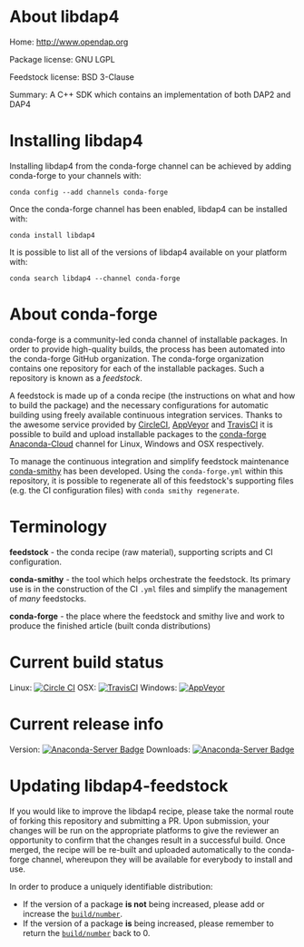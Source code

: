 About libdap4
=============

Home: http://www.opendap.org

Package license: GNU LGPL

Feedstock license: BSD 3-Clause

Summary: A C++ SDK which contains an implementation of both DAP2 and DAP4



Installing libdap4
==================

Installing libdap4 from the conda-forge channel can be achieved by adding conda-forge to your channels with:

```
conda config --add channels conda-forge
```

Once the conda-forge channel has been enabled, libdap4 can be installed with:

```
conda install libdap4
```

It is possible to list all of the versions of libdap4 available on your platform with:

```
conda search libdap4 --channel conda-forge
```


About conda-forge
=================

conda-forge is a community-led conda channel of installable packages.
In order to provide high-quality builds, the process has been automated into the
conda-forge GitHub organization. The conda-forge organization contains one repository 
for each of the installable packages. Such a repository is known as a *feedstock*.

A feedstock is made up of a conda recipe (the instructions on what and how to build
the package) and the necessary configurations for automatic building using freely
available continuous integration services. Thanks to the awesome service provided by
[CircleCI](https://circleci.com/), [AppVeyor](http://www.appveyor.com/)
and [TravisCI](https://travis-ci.org/) it is possible to build and upload installable
packages to the [conda-forge](https://anaconda.org/conda-forge)
[Anaconda-Cloud](http://docs.anaconda.org/) channel for Linux, Windows and OSX respectively.

To manage the continuous integration and simplify feedstock maintenance
[conda-smithy](http://github.com/conda-forge/conda-smithy) has been developed.
Using the ``conda-forge.yml`` within this repository, it is possible to regenerate all of
this feedstock's supporting files (e.g. the CI configuration files) with ``conda smithy regenerate``.


Terminology
===========

**feedstock** - the conda recipe (raw material), supporting scripts and CI configuration.

**conda-smithy** - the tool which helps orchestrate the feedstock.
                   Its primary use is in the construction of the CI ``.yml`` files
                   and simplify the management of *many* feedstocks.

**conda-forge** - the place where the feedstock and smithy live and work to
                  produce the finished article (built conda distributions)

Current build status
====================

Linux: [![Circle CI](https://circleci.com/gh/conda-forge/libdap4-feedstock.svg?style=svg)](https://circleci.com/gh/conda-forge/libdap4-feedstock)
OSX: [![TravisCI](https://travis-ci.org/conda-forge/libdap4-feedstock.svg?branch=master)](https://travis-ci.org/conda-forge/libdap4-feedstock) 
Windows: [![AppVeyor](https://ci.appveyor.com/api/projects/status/github/conda-forge/libdap4-feedstock?svg=True)](https://ci.appveyor.com/project/conda-forge/libdap4-feedstock/branch/master)

Current release info
====================
Version: [![Anaconda-Server Badge](https://anaconda.org/conda-forge/libdap4/badges/version.svg)](https://anaconda.org/conda-forge/libdap4)
Downloads: [![Anaconda-Server Badge](https://anaconda.org/conda-forge/libdap4/badges/downloads.svg)](https://anaconda.org/conda-forge/libdap4)


Updating libdap4-feedstock
==========================

If you would like to improve the libdap4 recipe, please take the normal
route of forking this repository and submitting a PR. Upon submission, your changes will
be run on the appropriate platforms to give the reviewer an opportunity to confirm that the
changes result in a successful build. Once merged, the recipe will be re-built and uploaded
automatically to the conda-forge channel, whereupon they will be available for everybody to
install and use.

In order to produce a uniquely identifiable distribution:
 * If the version of a package **is not** being increased, please add or increase
   the [``build/number``](http://conda.pydata.org/docs/building/meta-yaml.html#build-number-and-string). 
 * If the version of a package **is** being increased, please remember to return
   the [``build/number``](http://conda.pydata.org/docs/building/meta-yaml.html#build-number-and-string)
   back to 0.
